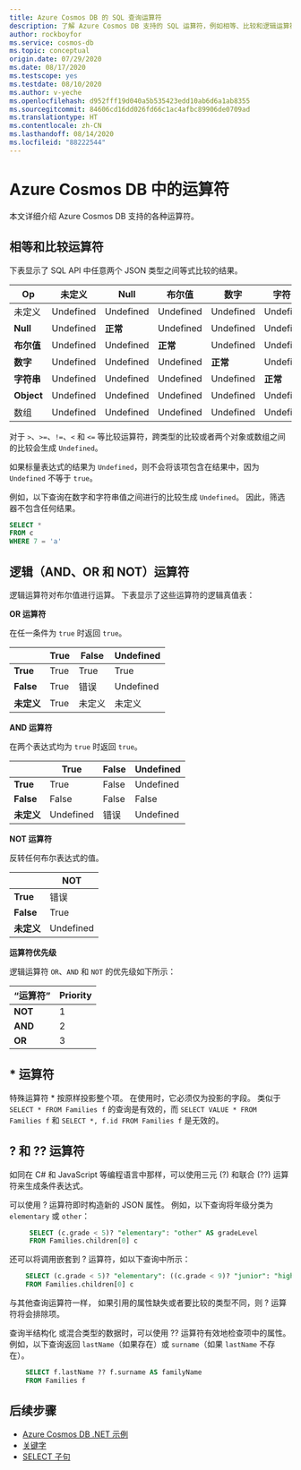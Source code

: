 ```yaml
---
title: Azure Cosmos DB 的 SQL 查询运算符
description: 了解 Azure Cosmos DB 支持的 SQL 运算符，例如相等、比较和逻辑运算符。
author: rockboyfor
ms.service: cosmos-db
ms.topic: conceptual
origin.date: 07/29/2020
ms.date: 08/17/2020
ms.testscope: yes
ms.testdate: 08/10/2020
ms.author: v-yeche
ms.openlocfilehash: d952fff19d040a5b535423edd10ab6d6a1ab8355
ms.sourcegitcommit: 84606cd16dd026fd66c1ac4afbc89906de0709ad
ms.translationtype: HT
ms.contentlocale: zh-CN
ms.lasthandoff: 08/14/2020
ms.locfileid: "88222544"
---
```

# <a name="operators-in-azure-cosmos-db"></a>Azure Cosmos DB 中的运算符

本文详细介绍 Azure Cosmos DB 支持的各种运算符。

## <a name="equality-and-comparison-operators"></a>相等和比较运算符

下表显示了 SQL API 中任意两个 JSON 类型之间等式比较的结果。

| **Op** | 未定义  | **Null** | **布尔值** | **数字** | **字符串** | **Object** | 数组  |
|---|---|---|---|---|---|---|---|
| 未定义  | Undefined | Undefined | Undefined | Undefined | Undefined | Undefined | Undefined |
| **Null** | Undefined | **正常** | Undefined | Undefined | Undefined | Undefined | Undefined |
| **布尔值** | Undefined | Undefined | **正常** | Undefined | Undefined | Undefined | Undefined |
| **数字** | Undefined | Undefined | Undefined | **正常** | Undefined | Undefined | Undefined |
| **字符串** | Undefined | Undefined | Undefined | Undefined | **正常** | Undefined | Undefined |
| **Object** | Undefined | Undefined | Undefined | Undefined | Undefined | **正常** | Undefined |
| 数组  | Undefined | Undefined | Undefined | Undefined | Undefined | Undefined | **正常** |

对于 `>`、`>=`、`!=`、`<` 和 `<=` 等比较运算符，跨类型的比较或者两个对象或数组之间的比较会生成 `Undefined`。  

如果标量表达式的结果为 `Undefined`，则不会将该项包含在结果中，因为 `Undefined` 不等于 `true`。

例如，以下查询在数字和字符串值之间进行的比较生成 `Undefined`。 因此，筛选器不包含任何结果。

```sql
SELECT *
FROM c
WHERE 7 = 'a'
```

## <a name="logical-and-or-and-not-operators"></a>逻辑（AND、OR 和 NOT）运算符

逻辑运算符对布尔值进行运算。 下表显示了这些运算符的逻辑真值表：

**OR 运算符**

在任一条件为 `true` 时返回 `true`。

|  | **True** | **False** | **Undefined** |
| --- | --- | --- | --- |
| **True** |True |True |True |
| **False** |True |错误 |Undefined |
| **未定义** |True |未定义 |未定义 |

**AND 运算符**

在两个表达式均为 `true` 时返回 `true`。

|  | **True** | **False** | **Undefined** |
| --- | --- | --- | --- |
| **True** |True |False |Undefined |
| **False** |False |False |False |
| **未定义** |Undefined |错误 |Undefined |

**NOT 运算符**

反转任何布尔表达式的值。

|  | **NOT** |
| --- | --- |
| **True** |错误 |
| **False** |True |
| **未定义** |Undefined |

**运算符优先级**

逻辑运算符 `OR`、`AND` 和 `NOT` 的优先级如下所示：

| **“运算符”** | **Priority** |
| --- | --- |
| **NOT** |1 |
| **AND** |2 |
| **OR** |3 |

## <a name="-operator"></a>* 运算符

特殊运算符 * 按原样投影整个项。 在使用时，它必须仅为投影的字段。 类似于 `SELECT * FROM Families f` 的查询是有效的，而 `SELECT VALUE * FROM Families f` 和 `SELECT *, f.id FROM Families f` 是无效的。

## <a name="-and--operators"></a>? 和 ?? 运算符

如同在 C# 和 JavaScript 等编程语言中那样，可以使用三元 (?) 和联合 (??) 运算符来生成条件表达式。

可以使用 ? 运算符即时构造新的 JSON 属性。 例如，以下查询将年级分类为 `elementary` 或 `other`：

```sql
     SELECT (c.grade < 5)? "elementary": "other" AS gradeLevel
     FROM Families.children[0] c
```

还可以将调用嵌套到 ? 运算符，如以下查询中所示： 

```sql
    SELECT (c.grade < 5)? "elementary": ((c.grade < 9)? "junior": "high") AS gradeLevel
    FROM Families.children[0] c
```

与其他查询运算符一样， 如果引用的属性缺失或者要比较的类型不同，则 ? 运算符将会排除项。

查询半结构化 或混合类型的数据时，可以使用 ?? 运算符有效地检查项中的属性。 例如，以下查询返回 `lastName`（如果存在）或 `surname`（如果 `lastName` 不存在）。

```sql
    SELECT f.lastName ?? f.surname AS familyName
    FROM Families f
```

## <a name="next-steps"></a>后续步骤

- [Azure Cosmos DB .NET 示例](https://github.com/Azure/azure-cosmos-dotnet-v3)
- [关键字](sql-query-keywords.md)
- [SELECT 子句](sql-query-select.md)

<!-- Update_Description: update meta properties, wording update, update link -->